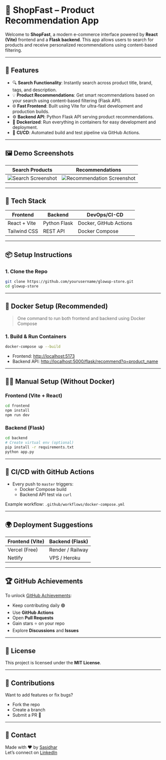 
# 🌟 ShopFast – Product Recommendation App

Welcome to **ShopFast**, a modern e-commerce interface powered by **React (Vite)** frontend and a **Flask backend**. This app allows users to search for products and receive personalized recommendations using content-based filtering.

---

## 🚀 Features

- 🔍 **Search Functionality**: Instantly search across product title, brand, tags, and description.
- 💡 **Product Recommendations**: Get smart recommendations based on your search using content-based filtering (Flask API).
- 🌐 **Fast Frontend**: Built using Vite for ultra-fast development and production builds.
- ⚙️ **Backend API**: Python Flask API serving product recommendations.
- 🐳 **Dockerized**: Run everything in containers for easy development and deployment.
- 🔁 **CI/CD**: Automated build and test pipeline via GitHub Actions.

---

## 🖼️ Demo Screenshots

| Search Products                         | Recommendations                          |
|----------------------------------------|------------------------------------------|
| ![Search Screenshot](assets/search.png) | ![Recommendation Screenshot](assets/recommend.png) |

---

## 🧰 Tech Stack

| Frontend       | Backend     | DevOps/CI-CD     |
|----------------|-------------|------------------|
| React + Vite   | Python Flask| Docker, GitHub Actions |
| Tailwind CSS   | REST API    | Docker Compose   |

---

## 📦 Setup Instructions

### 1. Clone the Repo

```bash
git clone https://github.com/yourusername/glowup-store.git
cd glowup-store
```

---

## 🐳 Docker Setup (Recommended)

> One command to run both frontend and backend using Docker Compose

### 1. Build & Run Containers

```bash
docker-compose up --build
```

- Frontend: [http://localhost:5173](http://localhost:5173)
- Backend API: [http://localhost:5000/flask/recommend?q=product_name](http://localhost:5000/flask/recommend?q=product_name)

---

## 🧑‍💻 Manual Setup (Without Docker)

### Frontend (Vite + React)

```bash
cd frontend
npm install
npm run dev
```

### Backend (Flask)

```bash
cd backend
# Create virtual env (optional)
pip install -r requirements.txt
python app.py
```

---

## 🔄 CI/CD with GitHub Actions

- Every push to `master` triggers:
  - Docker Compose build
  - Backend API test via `curl`

Example workflow: `.github/workflows/docker-compose.yml`

---

## 🌍 Deployment Suggestions

| Frontend (Vite) | Backend (Flask) |
|-----------------|-----------------|
| Vercel (Free)   | Render / Railway |
| Netlify         | VPS / Heroku     |

---

## 🏆 GitHub Achievements

To unlock [GitHub Achievements](https://docs.github.com/en/account-and-profile/setting-up-and-managing-your-github-profile/customizing-your-profile/managing-achievements-on-your-profile):
- Keep contributing daily 🟢
- Use **GitHub Actions**
- Open **Pull Requests**
- Gain stars ⭐ on your repo
- Explore **Discussions** and **Issues**

---

## 📄 License

This project is licensed under the **MIT License**.

---

## 🤝 Contributions

Want to add features or fix bugs?
- Fork the repo
- Create a branch
- Submit a PR 🚀

---

## 📧 Contact

Made with ❤️ by [Sasidhar](https://github.com/Sasidharveerni)  
Let’s connect on [LinkedIn](https://linkedin.com/in/yourprofile)
